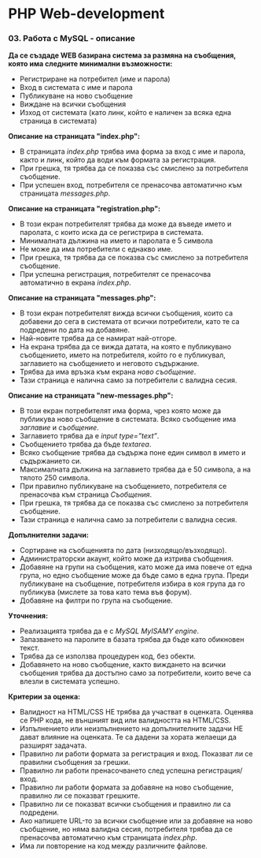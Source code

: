 # PHP Web-development

### 03. Работа с MySQL - описание

**Да се създаде WEB базирана система за размяна на съобщения, която има следните минимални възможности:**

* Регистриране на потребител (име и парола)
* Вход в системата с име и парола
* Публикуване на ново съобщение
* Виждане на всички съобщения
* Изход от системата (като линк, който е наличен за всяка една страница в системата)

**Описание на страницата "index.php":**
* В страницата _index.php_ трябва има форма за вход с име и парола, както и линк, който да води към формата за регистрация.
* При грешка, тя трябва да се показва със смислено за потребителя съобщение.
* При успешен вход, потребителя се пренасочва автоматично към страницата _messages.php_.

**Описание на страницата "registration.php":**
* В този екран потребителят трябва да може да въведе името и паролата, с които иска да се регистрира в системата.
* Минималната дължина на името и паролата е 5 символа
* Не може да има потребители с еднакво име.
* При грешка, тя трябва да се показва със смислено за потребителя съобщение.
* При успешна регистрация, потребителят се пренасочва автоматично в екрана _index.php_.

**Описание на страницата "messages.php":**
* В този екран потребителят вижда всички съобщения, които са добавени до сега в системата от всички потребители, като те са подредени по дата на добавяне.
* Най-новите трябва да се намират най-отгоре.
* На екрана трябва да се вижда датата, на която е публикувано съобщението, името на потребителя, който го е публикувал, заглавието на съобщението и неговото съдържание.
* Трябва да има връзка към екрана _ново съобщение_.
* Тази страница е налична само за потребители с валидна сесия.

**Описание на страницата "new-messages.php":**
* В този екран потребителят има форма, чрез която може да публикува ново съобщение в системата. Всяко съобщение има _заглавие_ и _съобщение_.
* Заглавието трябва да е _input type=”text”_.
* Съобщението трябва да бъде _textarea_.
* Всяко съобщение трябва да съдържа поне един символ в името и съдържанието си.
* Максималната дължина на заглавието трябва да е 50 символа, а на тялото 250 символа.
* При правилно публикуване на съобщението, потребителя се пренасочва към страница _Съобщения_.
* При грешка, тя трябва да се показва със смислено за потребителя съобщение.
* Тази страница е налична само за потребители с валидна сесия.

**Допълнителни задачи:**
* Сортиране на съобщенията по дата (низходящо/възходящо).
* Администраторски акаунт, който може да изтрива съобщения.
* Добавяне на групи на съобщения, като може да има повече от една група, но едно съобщение може да бъде само в една група. Преди публикуване на съобщение, потребителя избира в коя група да го публикува (мислете за това като тема във форум).
* Добавяне на филтри по група на съобщение.

**Уточнения:**
* Реализацията трябва да е с _MySQL MyISAMY engine_.
* Запазването на паролите в базата трябва да бъде като обикновен текст.
* Трябва да се използва процедурен код, без обекти.
* Добавянето на ново съобщение, както виждането на всички съобщения трябва да достъпно само за потребители, които вече са влезли в системата успешно.

**Критерии за оценка:**
* Валидност на HTML/CSS НЕ трябва да участват в оценката. Оценява се PHP кода, не външният вид или валидността на HTML/CSS.
* Изпълнението или неизпълнението на допълнителните задачи НЕ дават влияние на оценката. Те са дадени за хората желаещи да разширят задачата.
* Правилно ли работи формата за регистрация и вход. Показват ли се правилни съобщения за грешки.
* Правилно ли работи пренасочването след успешна регистрация/вход.
* Правилно ли работи формата за добавяне на ново съобщение, правилно ли се показват грешките.
* Правилно ли се показват всички съобщения и правилно ли са подредени.
* Ако напишете URL-то за всички съобщение или за добавяне на ново съобщение, но няма валидна сесия, потребителя трябва да се пренасочва автоматично към страницата _index.php_.
* Има ли повторение на код между различните файлове.
